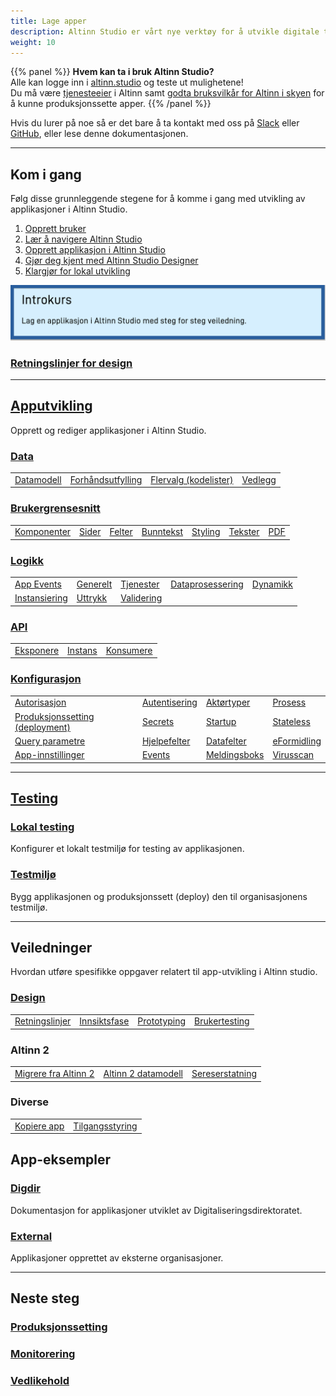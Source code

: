 ```yaml
---
title: Lage apper
description: Altinn Studio er vårt nye verktøy for å utvikle digitale tjenester (apps). Dette kan være alt fra helt enkle skjema til veldig avanserte applikasjoner.
weight: 10
---
```



{{% panel %}}
**Hvem kan ta i bruk Altinn Studio?**  
Alle kan logge inn i [altinn.studio](https://altinn.studio) og teste ut mulighetene!  
Du må være [tjenesteeier](https://www.altinndigital.no/kom-i-gang/) i Altinn samt
[godta bruksvilkår for Altinn i skyen](https://digdir.apps.altinn.no/digdir/godkjenn-bruksvilkaar/) for å kunne produksjonssette apper.
{{% /panel %}}

Hvis du lurer på noe så er det bare å ta kontakt med oss på [Slack](https://altinnstudio.slack.com)
eller [GitHub](https://github.com/Altinn/altinn-studio/issues/new/choose), eller lese denne dokumentasjonen.

---
## Kom i gang

Følg disse grunnleggende stegene for å komme i gang med utvikling av applikasjoner i Altinn Studio.
1. [Opprett bruker](/nb/app/getting-started/create-user)
2. [Lær å navigere Altinn Studio](/nb/app/getting-started/navigation)
3. [Opprett applikasjon i Altinn Studio](/nb/app/getting-started/create-app)
4. [Gjør deg kjent med Altinn Studio Designer](/nb/app/getting-started)
5. [Klargjør for lokal utvikling](/nb/app/getting-started/local-dev)

[![Gå til introkurs](introcourse.png "Gå til introkurs")](/nb/app/app-dev-course/)

### [Retningslinjer for design](/nb/app/guides/design/guidelines)


---

## [Apputvikling](/nb/app/development)
Opprett og rediger applikasjoner i Altinn Studio.

### [Data](/nb/app/development/data)

|   |   |   |   |
|---|---|---|---|
| [Datamodell](/nb/app/development/data/data-model)  | [Forhåndsutfylling](/nb/app/development/data/prefill)  | [Flervalg (kodelister)](/nb/app/development/data/options)  | [Vedlegg](/nb/app/development/data/attachments)  |

### [Brukergrensesnitt](/nb/app/development/ux)

|   |   |   |   |   |   |   |
|---|---|---|---|---|---|---|
| [Komponenter](/nb/app/development/ux/components)  | [Sider](/nb/app/development/ux/pages)  | [Felter](/nb/app/development/ux/fields)  | [Bunntekst](/nb/app/development/ux/footer)  | [Styling](/nb/app/development/ux/styling)  | [Tekster](/nb/app/development/ux/texts)  | [PDF](/nb/app/development/ux/pdf)  |

### [Logikk](/nb/app/development/logic)

|   |   |   |   |   |
|---|---|---|---|---|
| [App Events](/nb/app/development/logic/events)  | [Generelt](/nb/app/development/logic/generic)  | [Tjenester](/nb/app/development/logic/services)  | [Dataprosessering](/nb/app/development/logic/dataprocessing)  | [Dynamikk](/nb/app/development/logic/dynamic)  |
|  [Instansiering](/nb/app/development/logic/instantiation) | [Uttrykk](/nb/app/development/logic/expressions)  | [Validering](/nb/app/development/logic/validation)  |

### [API](/nb/app/development/api)

|   |   |   |
|---|---|---|
| [Eksponere](/nb/app/development/api/expose)  | [Instans](/nb/app/development/api/instance)  | [Konsumere](/nb/app/development/api/consume)  |

### [Konfigurasjon](/nb/app/development/configuration)

|   |   |   |   |
|---|---|---|---|
| [Autorisasjon](/nb/app/development/configuration/authorization)  | [Autentisering](/nb/app/development/configuration/authentication)  | [Aktørtyper](/nb/app/development/configuration/partytype)  | [Prosess](/nb/app/development/configuration/process)  |
| [Produksjonssetting (deployment)](/nb/app/development/configuration/deployment)  | [Secrets](/nb/app/development/configuration/secrets)  | [Startup](/nb/app/development/configuration/startup)  | [Stateless](/nb/app/development/configuration/stateless)  |
| [Query parametre](/nb/app/development/configuration/queryparameters)  | [Hjelpefelter](/nb/app/development/configuration/shadowfields)  | [Datafelter](/nb/app/development/configuration/datafields)  | [eFormidling](/nb/app/development/configuration/)  |
|  [App-innstillinger](/nb/app/development/configuration/settings)  |   [Events](/nb/app/development/configuration/events)  | [Meldingsboks](/nb/app/development/configuration/messagebox)  |  [Virusscan](/app/development/configuration/filescan)  |
---

## [Testing](/nb/app/testing)

### [Lokal testing](/nb/app/testing/local)
Konfigurer et lokalt testmiljø for testing av applikasjonen.

### [Testmiljø](/nb/app/testing/deploy)
Bygg applikasjonen og produksjonssett (deploy) den til organisasjonens testmiljø.

---

## Veiledninger
Hvordan utføre spesifikke oppgaver relatert til app-utvikling i Altinn studio.

### [Design](/nb/app/guides/design)
|   |   |   |   |
|---|---|---|---|
| [Retningslinjer](/nb/app/guides/design/guidelines)  | [Innsiktsfase](/nb/app/guides/design/insight)  | [Prototyping](/nb/app/guides/design/prototype)  | [Brukertesting](/nb/app/guides/design/usertest)  |


### Altinn 2

|   |   |   |
|---|---|---|
| [Migrere fra Altinn 2](/nb/app/guides/migrate-services)  | [Altinn 2 datamodell](/nb/app/guides/altinn-2-datamodel)  | [Sereserstatning](/nb/app/guides/seres-migration)  |

### Diverse

|   |   |
|---|---|
| [Kopiere app](/nb/app/guides/copy-app)  | [Tilgangsstyring](/nb/app/guides/access-management)  |

## App-eksempler

### [Digdir](/nb/app/launched-apps/digdir)
Dokumentasjon for applikasjoner utviklet av Digitaliseringsdirektoratet.

### [External](/nb/app/launched-apps/external)
Applikasjoner opprettet av eksterne organisasjoner.

---

## Neste steg

### [Produksjonssetting](/nb/app/deployment/)
### [Monitorering](/nb/app/monitoring/)
### [Vedlikehold](/nb/app/maintainance/)